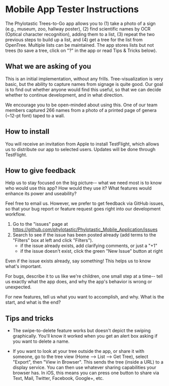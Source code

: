 # Mobile App Tester Instructions 

The Phylotastic Trees-to-Go app allows you to (1) take a photo of a sign (e.g., museum, zoo, hallway poster), (2) find scientific names by OCR (Optical character recognition), adding them to a list, (3) repeat the two previous steps to build up a list, and (4) get a tree for the list from OpenTree.  Multiple lists can be maintained.  The app stores lists but not trees (to save a tree, click on "?" in the app or read Tips & Tricks below).  

## What we are asking of you 

This is an initial implementation, without any frills.  Tree-visualization is very basic, but the ability to capture names from signage is quite good.  Our goal is to find out whether anyone would find this useful, so that we can decide whether to continue development, and in what direction.  

We encourage you to be open-minded about using this.  One of our team members captured 266 names from a photo of a printed page of genera (~12-pt font) taped to a wall. 

## How to install 

You will receive an invitation from Apple to install TestFlight, which allows us to distribute our app to selected users. Updates will be done through TestFlight. 

## How to give feedback 

Help us to stay focused on the big picture-- what we need most is to know who would use this app?  How would they use it?  What features would enhance its power and useability?   

Feel free to email us.  However, we prefer to get feedback via GitHub issues, so that your bug report or feature request goes right into our development workflow.  

1. Go to the "issues" page at https://github.com/phylotastic/Phylotastic_Mobile_Application/issues
2. Search to see if the issue has been posted already (add terms to the "Filters" box at left and click "Filters").  
   * if the issue already exists, add clarifying comments, or just a "+1"
   * if the issue doesn't exist, click the green "New Issue" button at right

Even if the issue exists already, say something!  This helps us to know what's important.  

For bugs, describe it to us like we're children, one small step at a time-- tell us exactly what the app does, and why the app's behavior is wrong or unexpected. 

For new features, tell us what you want to accomplish, and why. What is the start, and what is the end?  

## Tips and tricks 

* The swipe-to-delete feature works but doesn't depict the swiping graphically.  You'll know it worked when you get an alert box asking if you want to delete a name.

* If you want to look at your tree outside the app, or share it with someone, go to the tree view (Home --> List --> Get Tree), select "Export", then "View in Browser".  This sends the tree (inside a URL) to a display service.  You can then use whatever sharing capabilities your browser has.  In iOS, this means you can press one button to share via Text, Mail, Twitter, Facebook, Google+, etc. 
